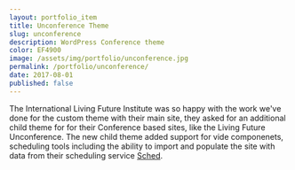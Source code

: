 ```yaml
---
layout: portfolio_item
title: Unconference Theme
slug: unconference
description: WordPress Conference theme
color: EF4900
image: /assets/img/portfolio/unconference.jpg
permalink: /portfolio/unconference/
date: 2017-08-01
published: false
---
```


The International Living Future Institute was so happy with the work we've done for the custom theme with their main site, they asked for an additional child theme for for their Conference based sites, like the Living Future Unconference. The new child theme added support for vide componenets, scheduling tools including the ability to import and populate the site with data from their scheduling service [Sched](https://sched.com).
